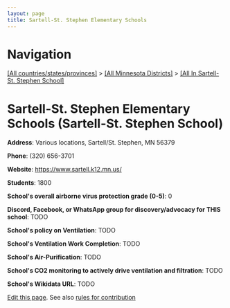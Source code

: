 ```yaml
---
layout: page
title: Sartell-St. Stephen Elementary Schools
---
```

# Navigation

[[All countries/states/provinces]](../../..) > [[All Minnesota Districts]](../..) > [[All In Sartell-St. Stephen School]](..)

# Sartell-St. Stephen Elementary Schools (Sartell-St. Stephen School)

**Address**: Various locations, Sartell/St. Stephen, MN 56379

**Phone**: (320) 656-3701

**Website**: <https://www.sartell.k12.mn.us/>

**Students**: 1800

**School's overall airborne virus protection grade (0-5)**: 0

**Discord, Facebook, or WhatsApp group for discovery/advocacy for THIS school**: TODO

**School's policy on Ventilation**: TODO

**School's Ventilation Work Completion**: TODO

**School's Air-Purification**: TODO

**School's CO2 monitoring to actively drive ventilation and filtration**: TODO

**School's Wikidata URL**: TODO


[Edit this page](https://github.com/ventilate-schools/MN/edit/main/./Sartell-St._Stephen_School/Sartell-St._Stephen_Elementary_Schools.md). See also [rules for contribution](../../../contribution-rules/)